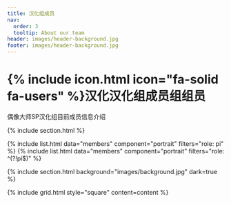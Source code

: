 ```yaml
---
title: 汉化组成员
nav:
  order: 3
  tooltip: About our team
header: images/header-background.jpg
footer: images/header-background.jpg
---
```


# {% include icon.html icon="fa-solid fa-users" %}汉化汉化组成员组组员

偶像大师SP汉化组目前成员信息介绍

{% include section.html %}

{% include list.html data="members" component="portrait" filters="role: pi" %}
{% include list.html data="members" component="portrait" filters="role: ^(?!pi$)" %}

{% include section.html background="images/background.jpg" dark=true %}

{% include grid.html style="square" content=content %}
